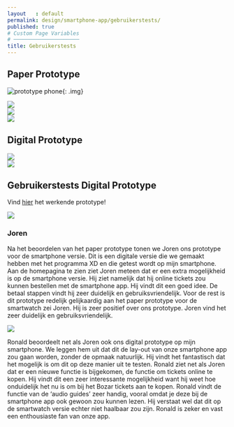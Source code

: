 ```yaml
---
layout   : default
permalink: design/smartphone-app/gebruikerstests/
published: true
# Custom Page Variables
# ─────────────────────
title: Gebruikerstests
---
```


Paper Prototype
-----------------

![prototype phone](../../../img/prototypes/phoneoverview.jpg){: .img}
<div class="row">
    <div class="col-4">
        <img src="../../../img/prototypes/phone1.jpg" class="img">
    </div> 
    <div class="col-4">
        <img src="../../../img/prototypes/phone2.jpg" class="img">
    </div> 
    <div class="col-4">
        <img src="../../../img/prototypes/phone3.jpg" class="img">
    </div> 
</div>
    

Digital Prototype
-----------------

<div class="row">
    <div class="col-6">
        <img src="../../../img/prototypes/wireframemobile.png" class="img">
    </div> 
    <div class="col-6">
        <img src="../../../img/prototypes/digitalmobile.png" class="img">
    </div> 
</div>

## Gebruikerstests Digital Prototype

Vind <a href="https://xd.adobe.com/view/c374142f-c16a-47af-59a3-6541065047ad-b545/?hints=off" target="_blank">hier</a> het werkende prototype!

<div class="row">
    <div class="col-3">
        <img src="../../../img/joren.jpg" class="img">
    </div> 
</div> 

### Joren

Na het beoordelen van het paper prototype tonen we Joren ons prototype voor de smartphone versie. Dit is een digitale versie die we gemaakt hebben met het programma XD en die getest wordt op mijn smartphone. Aan de homepagina te zien ziet Joren meteen dat er een extra mogelijkheid is op de smartphone versie. Hij ziet namelijk dat hij online tickets zou kunnen bestellen met de smartphone app. Hij vindt dit een goed idee. De betaal stappen vindt hij zeer duidelijk en gebruiksvriendelijk. Voor de rest is dit prototype redelijk gelijkaardig aan het paper prototype voor de smartwatch zei Joren. Hij is zeer positief over ons prototype. Joren vind het zeer duidelijk en gebruiksvriendelijk.


<div class="row">
    <div class="col-3">
        <img src="../../../img/ronald.jpg" class="img">
    </div> 
</div> 

Ronald beoordeelt net als Joren ook ons digital prototype op mijn smartphone. We leggen hem uit dat dit de lay-out van onze smartphone app zou gaan worden, zonder de opmaak natuurlijk. Hij vindt het fantastisch dat het mogelijk is om dit op deze manier uit te testen. Ronald ziet net als Joren dat er een nieuwe functie is bijgekomen, de functie om tickets online te kopen. Hij vindt dit een zeer interessante mogelijkheid want hij weet hoe onduidelijk het nu is om bij het Bozar tickets aan te kopen. Ronald vindt de functie van de ‘audio guides’ zeer handig, vooral omdat je deze bij de smartphone app ook gewoon zou kunnen lezen. Hij verstaat wel dat dit op de smartwatch versie echter niet haalbaar zou zijn. Ronald is zeker en vast een enthousiaste fan van onze app.